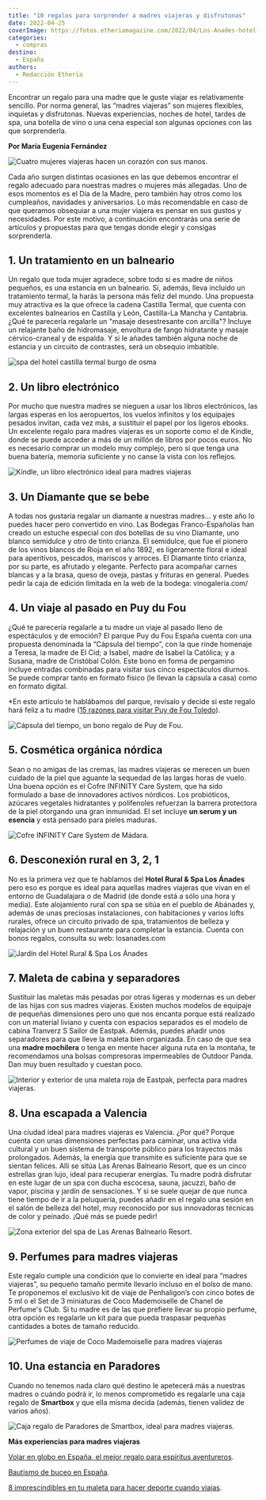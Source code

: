 ```yaml
---
title: "10 regalos para sorprender a madres viajeras y disfrutonas"
date: 2022-04-25
coverImage: https://fotos.etheriamagazine.com/2022/04/Los-Anades-hotel-guadalajara.jpg
categories: 
  - compras
destino: 
  - España
authors: 
  - Redacción Etheria
---
```


Encontrar un regalo para una madre que le guste viajar es relativamente sencillo. Por 
norma general, las “madres viajeras” son mujeres flexibles, inquietas y disfrutonas. 
Nuevas experiencias, noches de hotel, tardes de spa, una botella de vino o una cena 
especial son algunas opciones con las que sorprenderla. 

**Por María Eugenia Fernández** 

![Cuatro mujeres viajeras hacen un corazón con sus manos.](https://fotos.etheriamagazine.com/2022/04/mujeres-viajeras-corazon.jpg "El mejor regalo es compartir aventuras juntas. © Melissa Askew")

Cada año surgen distintas ocasiones en las que debemos encontrar el regalo adecuado para 
nuestras madres o mujeres más allegadas. Uno de esos momentos es el Día de la Madre, 
pero también hay otros como los cumpleaños, navidades y aniversarios. Lo más 
recomendable en caso de que queramos obsequiar a una mujer viajera es pensar en sus 
gustos y necesidades. Por este motivo, a continuación encontrarás una serie de artículos 
y propuestas para que tengas donde elegir y consigas sorprenderla. 

## 1\. Un tratamiento en un balneario

Un regalo que toda mujer agradece, sobre todo si es madre de niños pequeños, es una 
estancia en un balneario. Si, además, lleva incluido un tratamiento termal, la harás la 
persona más feliz del mundo. Una propuesta muy atractiva es la que ofrece la cadena 
Castilla Termal, que cuenta con excelentes balnearios en Castilla y León, Castilla-La 
Mancha y Cantabria. ¿Qué te parecería regalarle un "masaje desestresante con arcilla"? 
Incluye un relajante baño de hidromasaje, envoltura de fango hidratante y masaje 
cérvico-craneal y de espalda. Y si le añades también alguna noche de estancia y un 
circuito de contrastes, será un obsequio imbatible. 

![spa del hotel castilla termal burgo de osma](https://fotos.etheriamagazine.com/2022/04/Castilla-Termal-Burgo-Osma.jpg "© Spa del hotel balneario Castilla Termal Burgo de Osma.")

## 2\. Un libro electrónico

Por mucho que nuestra madres se nieguen a usar los libros electrónicos, las largas 
esperas en los aeropuertos, los vuelos infinitos y los equipajes pesados invitan, cada 
vez más, a sustituir el papel por los ligeros ebooks. Un excelente regalo para madres 
viajeras es un soporte como el de Kindle, donde se puede acceder a más de un millón de 
libros por pocos euros. No es necesario comprar un modelo muy complejo, pero sí que 
tenga una buena batería, memoria suficiente y no canse la vista con los reflejos. 

![Kindle, un libro electrónico ideal para madres viajeras](https://fotos.etheriamagazine.com/2022/04/kindle-dia-madre.jpg "Kindle, un libro electrónico práctico y ligero.")

## 3\. Un Diamante que se bebe

A todas nos gustaría regalar un diamante a nuestras madres... y este año lo puedes hacer 
pero convertido en vino. Las Bodegas Franco-Españolas han creado un estuche especial con 
dos botellas de su vino Diamante, uno blanco semidulce y otro de tinto crianza. El 
semidulce, que fue el pionero de los vinos blancos de Rioja en el año 1892, es 
ligeramente floral e ideal para aperitivos, pescados, mariscos y arroces. El Diamante 
tinto crianza, por su parte, es afrutado y elegante. Perfecto para acompañar carnes 
blancas y a la brasa, queso de oveja, pastas y frituras en general. Puedes pedir la caja 
de edición limitada en la web de la bodega: vinogaleria.com/ 

## 4\. Un viaje al pasado en Puy du Fou

¿Qué te parecería regalarle a tu madre un viaje al pasado lleno de espectáculos y de 
emoción? El parque Puy du Fou España cuenta con una propuesta denominada la “Cápsula del 
tiempo”, con la que rinde homenaje a Teresa, la madre de El Cid; a Isabel, madre de 
Isabel la Católica; y a Susana, madre de Cristóbal Colón. Este bono en forma de 
pergamino incluye entradas combinadas para visitar sus cinco espectáculos diurnos. Se 
puede comprar tanto en formato físico (le llevan la cápsula a casa) como en formato 
digital. 

\*En este artículo te hablábamos del parque, revísalo y decide si este regalo hará feliz 
a tu madre ([15 razones para visitar Puy de Fou 
Toledo](https://etheriamagazine.com/2022/04/06/15-razones-para-visitar-puy-du-fou-toledo-en-2022/)). 

![Cápsula del tiempo, un bono regalo de Puy de Fou.](https://fotos.etheriamagazine.com/2022/04/Capsula-tiempo-Puy-du-Fou.jpg "Cápsula del tiempo, un bono regalo de Puy de Fou.")

## 5\. Cosmética orgánica nórdica

Sean o no amigas de las cremas, las madres viajeras se merecen un buen cuidado de la 
piel que aguante la sequedad de las largas horas de vuelo. Una buena opción es el Cofre 
INFINITY Care System, que ha sido formulado a base de innovadores activos nórdicos. Los 
probióticos, azúcares vegetales hidratantes y polifenoles refuerzan la barrera 
protectora de la piel otorgando una gran inmunidad. El set incluye **un serum y un 
esencia** y está pensado para pieles maduras. 

![Cofre INFINITY Care System de Mádara.](https://fotos.etheriamagazine.com/2022/04/cosmetica-madres-viajeras.jpg "Cofre INFINITY Care System de Mádara.")

## 6\. Desconexión rural en 3, 2, 1

No es la primera vez que te hablamos del **Hotel Rural & Spa Los Ánades** pero eso es 
porque es ideal para aquellas madres viajeras que vivan en el entorno de Guadalajara o 
de Madrid (de donde está a sólo una hora y media). Este alojamiento rural con spa se 
sitúa en el pueblo de Abánades y, además de unas preciosas instalaciones, con 
habitaciones y varios lofts rurales, ofrece un circuito privado de spa, tratamientos de 
belleza y relajación y un buen restaurante para completar la estancia. Cuenta con bonos 
regalos, consulta su web: losanades.com 

![Jardín del Hotel Rural & Spa Los Ánades](https://fotos.etheriamagazine.com/2022/04/hotel-rural-los-anades.jpg "Jardín del Hotel Rural & Spa Los Ánades.")

## 7\. Maleta de cabina y separadores

Sustituir las maletas más pesadas por otras ligeras y modernas es un deber de las hijas 
con sus madres viajeras. Existen muchos modelos de equipaje de pequeñas dimensiones pero 
uno que nos encanta porque está realizado con un material liviano y cuenta con espacios 
separados es el modelo de cabina Tranverz S Sailor de Eastpak. Además, puedes añadir 
unos separadores para que lleve la maleta bien organizada. En caso de que sea una 
**madre mochilera** o tenga en mente hacer alguna ruta en la montaña, te recomendamos 
una bolsas compresoras impermeables de Outdoor Panda. Dan muy buen resultado y cuestan 
poco. 

![Interior y exterior de una maleta roja de Eastpak, perfecta para madres viajeras.](https://fotos.etheriamagazine.com/2022/04/maleta-cabina-madres-viajeras.jpg "Maleta de cabina de Eastpak.")

## 8\. Una escapada a Valencia

Una ciudad ideal para madres viajeras es Valencia. ¿Por qué? Porque cuenta con unas 
dimensiones perfectas para caminar, una activa vida cultural y un buen sistema de 
transporte público para los trayectos más prolongados. Además, la energía que transmite 
es suficiente para que se sientan felices. Allí se sitúa Las Arenas Balneario Resort, 
que es un cinco estrellas gran lujo, ideal para recuperar energías. Tu madre podrá 
disfrutar en este lugar de un spa con ducha escocesa, sauna, jacuzzi, baño de vapor, 
piscina y jardín de sensaciones. Y si se suele quejar de que nunca tiene tiempo de ir a 
la peluquería, puedes añadir en el regalo una sesión en el salón de belleza del hotel, 
muy reconocido por sus innovadoras técnicas de color y peinado. ¡Qué más se puede pedir! 

![Zona exterior del spa de Las Arenas Balneario Resort.](https://fotos.etheriamagazine.com/2021/04/hotel-las-arenas-spa-exterior.jpg "Zona exterior del spa de Las Arenas Balneario Resort.")

## 9\. Perfumes para madres viajeras

Este regalo cumple una condición que lo convierte en ideal para “madres viajeras”, su 
pequeño tamaño permite llevarlo incluso en el bolso de mano. Te proponemos el exclusivo 
kit de viaje de Penhaligon’s con cinco botes de 5 ml o el Set de 3 miniaturas de Coco 
Mademoiselle de Chanel de Perfume's Club. Si tu madre es de las que prefiere llevar su 
propio perfume, otra opción es regalarle un kit para que pueda traspasar pequeñas 
cantidades a botes de tamaño reducido. 

![Perfumes de viaje de Coco Mademoiselle para madres viajeras](https://fotos.etheriamagazine.com/2022/04/coco-chanel-perfume-viaje.jpg "Perfumes de viaje de Coco Mademoiselle.")

## 10\. Una estancia en Paradores

Cuando no tenemos nada claro qué destino le apetecerá más a nuestras madres o cuándo 
podrá ir, lo menos comprometido es regalarle una caja regalo de **Smartbox** y que ella 
misma decida (además, tienen validez de varios años). 

![Caja regalo de Paradores de Smartbox, ideal para madres viajeras.](https://fotos.etheriamagazine.com/2022/04/smartbox-paradores.jpg "Cajas regalo de Paradores, en Smartbox.")

**Más experiencias para madres viajeras** 

[Volar en globo en España, el mejor regalo para espíritus 
aventureros](https://etheriamagazine.com/2020/07/07/vuelos-en-globo-en-espana-regalo-viajero/). 

[Bautismo de buceo en 
España](https://etheriamagazine.com/2020/07/14/experiencias-viajeras-bautismo-de-buceo-menorca-tenerife-cambrils-javea-y-mas/). 

[8 imprescindibles en tu maleta para hacer deporte cuando 
viajas](https://etheriamagazine.com/2020/10/19/8-imprescindibles-maleta-para-hacer-deporte/).
